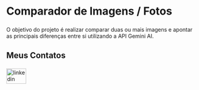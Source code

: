 <h1 align="left">Comparador de Imagens / Fotos</h1>

###

<p align="left">O objetivo do projeto é realizar comparar duas ou mais imagens e apontar as principais diferenças entre si utilizando a API Gemini AI.</p>

###

<h2 align="left">Meus Contatos</h2>

###

<div align="left">
  <a href="https://www.linkedin.com/in/angelodasilva-techmind/" target="_blank">
    <img src="https://raw.githubusercontent.com/maurodesouza/profile-readme-generator/master/src/assets/icons/social/linkedin/default.svg" width="52" height="40" alt="linkedin logo"  />
  </a>
</div>

###
